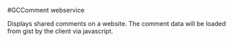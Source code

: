 #GCComment webservice

Displays shared comments on a website.
The comment data will be loaded from gist by the client via javascript.
